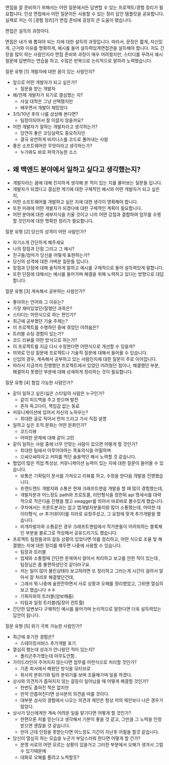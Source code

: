 면접을 잘 준비하기 위해서는 어떤 질문에서든 답변할 수 있는 프로젝트/경험 정리가 필요합니다. 인성 면접에서 어떤 질문이든 사용할 수 있는 정리 답안 템플릿을 공유합니다. 실제로 저는 이 [경험 정리]가 면접 준비에 굉장히 큰 도움이 됐습니다.
	
면접은 설득의 과정이다.

면접은 내가 왜 뽑혀야 되는 지에 대한 설득의 과정입니다. 따라서, 문장은 짧게, 자신있게, 근거와 이유를 명확하게, 예시를 들어 설득력있게면접관을 설득해야 합니다. 저도 긴장을 많이 하는 사람인지라 면접 준비와 과정이 매우 어려웠지만, 스터디를 꾸려서 예시 질문에 답변하는 연습을 하고, 수많은 반복으로 논리적으로 말하려 노력했습니다.



질문 유형 [1] 개발자에 대한 꿈이 있는 사람인지?

- 앞으로 어떤 개발자가 되고 싶은가?
  - 질문을 받는 개발자
- 왜/언제 개발자가 되기로 결심했는 지?
  - 사실 대학은 그냥 선택했지만
  - 배우면서 개발이 재밌었다
- 3/5/10년 후의 나를 상상해 본다면?
  - 팀장이되어서 잘 이끌지 않을까요?
- 어떤 개발자가 잘하는 개발자라고 생각하는가?
  - 당연히 좋은 코딩실력도 중요하지만
  - 결국 유연하게 비지니스를 코드로 풀어내는 사람
- 좋은 소프트웨어란 무엇이라고 생각하는가?
  - 누가봐도 바로 파악가능한 소스
- 왜 백엔드 분야에서 일하고 싶다고 생각했는지?
  - 
- 개발자라는 꿈에 대해 진지하게 생각해 본 적이 있는 지를 물어보는 질문들 입니다.   
- 개발자가 되겠다고 결심한 계기에 대한 구체적인 예시와 어떤 개발자가 되고 싶은 지, 
- 어떤 소프트웨어를 개발하고 싶은 지에 대한 생각이 명확해야 합니다. 
- 또한 미래에 어떤 개발자가 되겠다에 대한 구체적인 계획이 필요합니다. 
- 어떤 분야에 대한 세부지식을 키울 것이고 나의 어떤 강점과 결합하여 업무를 수행할 것인지에 대한 명확한 정리가 필요합니다.



질문 유형 [2] 당신의 성격이 어떤 사람인가?

- 자기소개 간단하게 해주세요
- 나의 장점과 단점 그리고 그 예시?
- 친구들/엄마가 당신을 어떻게 표현하는가?
- 당신의 성격에 대한 가벼운 질문들 입니다. 
- 장점과 단점에 대해 솔직하게 말하고 예시를 구체적으로 들어 설득력있게 말합니다.
- 또한 단점에 대해서는 예시를 들어가며 해결을 위해 노력하고 있다는 방향으로 대답합니다.



질문 유형 [3] 계속해서 공부하는 사람인가?

- 좋아하는 언어와 그 이유는?
- 가장 재미있었던/잘했던 과목은?
- 스터디는 어떤식으로 하는 편인가?
- 최근에 공부했던 기술 주제는?
- 이 프로젝트를 수행하던 중에 겪었던 어려움은?
- 트러블 슈팅 경험이 있는가?
- 코드 리뷰를 어떤 방식으로 하는가?
- 이 프로젝트를 지금 다시 수정한다면 어떤식으로 개선할 수 있을까?
- 의외로 인성 질문에 프로젝트나 기술적 질문에 대해서 들어올 수 있습니다. 
- 신입의 경우, 계속해서 공부하고 있는 사람인지에 대한 질문이 주로 이어집니다.
- 따라서 지금까지 진행했던 프로젝트에서 있었던 어려웠던 점이나, 해결했던 부분, 해결하지 못했던 부분에 대해 상세하게 정리하는 것이 필요합니다.



질문 유형 [4] 협업 가능한 사람인가?

- 같이 일하고 싶은/싫은 스타일의 사람은 누구인가?
  - 같이 피드백을 주고 받으며 발전
  - 혼자 독고다이, 책임감 없는 동료
- 커뮤니케이션에 있어서 자신의 노하우는?
  - 최대한 글로 적어서 먼저 드리고 가서 직접 설명
- 일하고 싶은 조직 문화는 어떤 문화인가?
  - 코드리뷰
  - 어떠한 문제에 대해 같이 고민
- 같이 일하는 사람 중에 너무 안맞는 사람이 있으면 어떻게 할 것인가?
  - 최대한 팀에서 이루어야하는 목표의식을 어필하며
  - 으쌰으쌰하자고 커피를 먹던 술을먹던 해서 노력할 것 같습니다.
- 협업이 많은 직업 특성상, 커뮤니케이션 능력이 있는 지에 대한 질문이 들어올 수 있습니다. 
  - 보통은 기획팀이 문서를 가져오고 리뷰를 하고, 수정을 한다음 개발을 진행했습니다.
  - 프랜드앤드 개발자와 소통은 현재 크래프트맨쉽 개발을 할 때 많이 경험했는데,
  - 개발자분과 어느정도 path와 프로토콜, 리턴형식을 정한뒤 api 명세서를 대략적으로 적은다음 진행을 했고 swagger를 띄어서 바로바로 볼수있게 했습니다.
  - 쿠차에서는 프론트분과는 없고 앱개발자분들이랑 많이 소통했는데, 어떠한 데이터형식, or 추가데이터를 지라로 요청주셨고, 그 요청에 맞게 추가개발을 했습니다.
  - 비개자발자와 소통같은 경우 크래프트맨쉽에서 작가분들이 어려워하는 블록체인 부분을 블로그로 작성해서 공유드리기도 했습니다.
- 프로젝트 팀원들과의 갈등 상황이 있었다면 이를 정리하고, 어떤 식으로 조율 및 해결했는 지에 대한 정리를 해두면 나중에 사용할 수 있습니다. 
  - 팀장과 트러블 
  - 업체와 소통할때 간단한 문제여서 알아서 처리하고 보고를 안한 적이 있는데 , 팀장님은 좀 불편하셨던것 같더라구요.
  - 저는 일이 많이 몰린상태라 보고하려면 또 정리하고 그러는게 시간이 걸려서 알아서 잘 처리후 해결했던건데,
  - 그래서 뭐 나중에 술한잔하면서 서로 상황과 오해를 정리했었고, 그뒤엔 열심히 보고 했습니다 ㅎㅎ
  - 기획자와의 트러블(양보해줌)
  - 타팀과 일정 트러블(팀장이 컨트뤌)
- 간단한 답변보다 구체적인 예시를 들어가며 논리적으로 말한다면 더욱 설득력있는 답안이 됩니다.

질문 유형 [5] 위기 극복 가능한 사람인가?

- 최근에 포기한 경험은?
  - 스테이킹서비스 추가개발 포기
- 열심히 했는데 성과가 안나왔던 적이 있는지?
  - 폴리곤추가했는데 아무도안함..
- 가이드라인이 주어지지 않는다면 업무를 어떤식으로 처리할 것인가?
  - 기존 회사에서 해왔던 방식을 모티브로 
  - 회사의 분위기와 팀의 분위기를 보며 조율해가며 일을 하겠다.
- 상사와 의견차가 좁혀지지 않는 갈등이 일어났을 때 어떻게 해결할 것인가?
  - 한번도 좁혀진 적은 없지만
  - 만약 안좁혀진다면 상사분의 의견을 따를 것이다.
  - 대부분 상사의 경험에서 나오는 의견과 제안은 항상 저의 제안보다 나은 경우가 많았다.
- 상사가 당신에게만 계속 어려운 일을 맡기다면 어떻게 할 것인가?
  - 한편으론 저를 믿는다고 생각해서 기분이 좋을 것 같고, 그만큼 그 노력을 인정 받으면 괜찮을 것 같습니다.
  - 만야 근데 인정을 못받는다면 어느정도 기간이 지난후 어필을 할것 같습니다.
- 당신이 열심히 하는 모습을 누군가 부담스러워 한다면 어떻게 할 건가?
  - 분명 서로의 어떤 모르는 상황이 있을거고 그러한 부분에서 오해가 생겨서 그럴수 있기때문에
  - 대화로 오해를 풀려고 노력할듯?